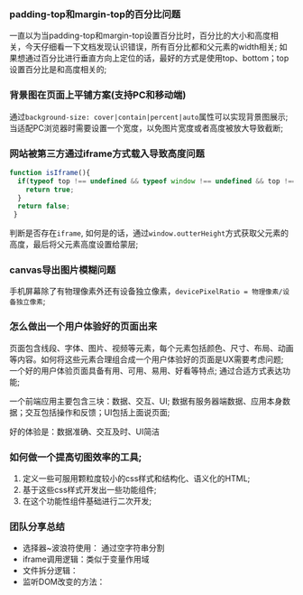 ### padding-top和margin-top的百分比问题

一直以为当padding-top和margin-top设置百分比时，百分比的大小和高度相关，今天仔细看一下文档发现认识错误，所有百分比都和父元素的width相关;
如果想通过百分比进行垂直方向上定位的话，最好的方式是使用top、bottom；top设置百分比是和高度相关的;

### 背景图在页面上平铺方案(支持PC和移动端)

通过`background-size: cover|contain|percent|auto`属性可以实现背景图展示; 当适配PC浏览器时需要设置一个宽度，以免图片宽度或者高度被放大导致截断;


### 网站被第三方通过iframe方式载入导致高度问题

```js
function isIframe(){
  if(typeof top !== undefined && typeof window !== undefined && top !== window){
    return true;
  }
  return false; 
 }
```
判断是否存在`iframe`, 如何是的话，通过`window.outterHeight`方式获取父元素的高度，最后将父元素高度设置给蒙层;

### canvas导出图片模糊问题
手机屏幕除了有物理像素外还有设备独立像素，`devicePixelRatio = 物理像素/设备独立像素`;


### 怎么做出一个用户体验好的页面出来

页面包含线段、字体、图片、视频等元素，每个元素包括颜色、尺寸、布局、动画等内容。如何将这些元素合理组合成一个用户体验好的页面是UX需要考虑问题;
一个好的用户体验页面具备有用、可用、易用、好看等特点; 通过合适方式表达功能;

一个前端应用主要包含三块：数据、交互、UI; 数据有服务器端数据、应用本身数据；交互包括操作和反馈；UI包括上面说页面;

好的体验是：数据准确、交互及时、UI简洁

### 如何做一个提高切图效率的工具;

1. 定义一些可服用颗粒度较小的css样式和结构化、语义化的HTML;
2. 基于这些css样式开发出一些功能组件;
3. 在这个功能性组件基础进行二次开发;


### 团队分享总结
* 选择器~波浪符使用： 通过空字符串分割
* iframe调用逻辑：类似于变量作用域
* 文件拆分逻辑：
* 监听DOM改变的方法：


### 